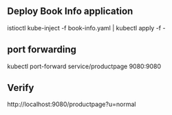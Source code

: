 
## Deploy Book Info application
istioctl kube-inject -f book-info.yaml | kubectl apply -f -

## port forwarding
kubectl port-forward service/productpage 9080:9080

## Verify
http://localhost:9080/productpage?u=normal
